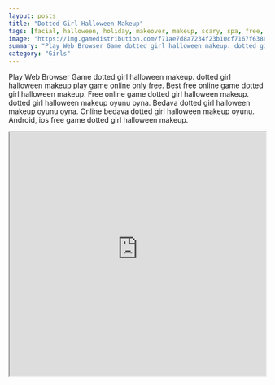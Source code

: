 ```yaml
---
layout: posts
title: "Dotted Girl Halloween Makeup"
tags: [facial, halloween, holiday, makeover, makeup, scary, spa, free, online, games, oyna, game, free, games, play, play, games]
image: "https://img.gamedistribution.com/f71ae7d8a7234f23b10cf7167f638e65.jpg"
summary: "Play Web Browser Game dotted girl halloween makeup. dotted girl halloween makeup play game online only free. Best free online game dotted girl halloween makeup. Free online game dotted girl halloween makeup. dotted girl halloween makeup oyunu oyna. Bedava dotted girl halloween makeup oyunu oyna. Online bedava dotted girl halloween makeup oyunu. Android, ios free game dotted girl halloween makeup."
category: "Girls"
---
```


Play Web Browser Game dotted girl halloween makeup. dotted girl halloween makeup play game online only free. Best free online game dotted girl halloween makeup. Free online game dotted girl halloween makeup. dotted girl halloween makeup oyunu oyna. Bedava dotted girl halloween makeup oyunu oyna. Online bedava dotted girl halloween makeup oyunu. Android, ios free game dotted girl halloween makeup.

<iframe width="100%" height="480px;" src="https://html5.gamedistribution.com/f71ae7d8a7234f23b10cf7167f638e65/"></iframe>